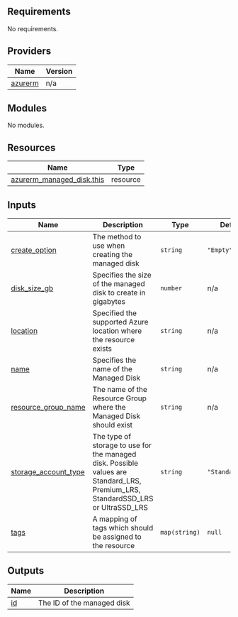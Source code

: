 <!-- BEGIN_TF_DOCS -->
## Requirements

No requirements.

## Providers

| Name | Version |
|------|---------|
| <a name="provider_azurerm"></a> [azurerm](#provider\_azurerm) | n/a |

## Modules

No modules.

## Resources

| Name | Type |
|------|------|
| [azurerm_managed_disk.this](https://registry.terraform.io/providers/hashicorp/azurerm/latest/docs/resources/managed_disk) | resource |

## Inputs

| Name | Description | Type | Default | Required |
|------|-------------|------|---------|:--------:|
| <a name="input_create_option"></a> [create\_option](#input\_create\_option) | The method to use when creating the managed disk | `string` | `"Empty"` | no |
| <a name="input_disk_size_gb"></a> [disk\_size\_gb](#input\_disk\_size\_gb) | Specifies the size of the managed disk to create in gigabytes | `number` | n/a | yes |
| <a name="input_location"></a> [location](#input\_location) | Specified the supported Azure location where the resource exists | `string` | n/a | yes |
| <a name="input_name"></a> [name](#input\_name) | Specifies the name of the Managed Disk | `string` | n/a | yes |
| <a name="input_resource_group_name"></a> [resource\_group\_name](#input\_resource\_group\_name) | The name of the Resource Group where the Managed Disk should exist | `string` | n/a | yes |
| <a name="input_storage_account_type"></a> [storage\_account\_type](#input\_storage\_account\_type) | The type of storage to use for the managed disk. Possible values are Standard\_LRS, Premium\_LRS, StandardSSD\_LRS or UltraSSD\_LRS | `string` | `"Standard_LRS"` | no |
| <a name="input_tags"></a> [tags](#input\_tags) | A mapping of tags which should be assigned to the resource | `map(string)` | `null` | no |

## Outputs

| Name | Description |
|------|-------------|
| <a name="output_id"></a> [id](#output\_id) | The ID of the managed disk |
<!-- END_TF_DOCS -->